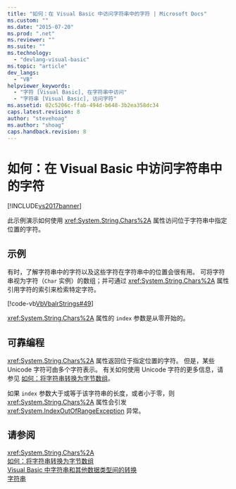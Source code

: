 ```yaml
---
title: "如何：在 Visual Basic 中访问字符串中的字符 | Microsoft Docs"
ms.custom: ""
ms.date: "2015-07-20"
ms.prod: ".net"
ms.reviewer: ""
ms.suite: ""
ms.technology: 
  - "devlang-visual-basic"
ms.topic: "article"
dev_langs: 
  - "VB"
helpviewer_keywords: 
  - "字符 [Visual Basic], 在字符串中访问"
  - "字符串 [Visual Basic], 访问字符"
ms.assetid: 02c5206c-ffab-494d-b648-3b2ea358dc34
caps.latest.revision: 8
author: "stevehoag"
ms.author: "shoag"
caps.handback.revision: 8
---
```

# 如何：在 Visual Basic 中访问字符串中的字符
[!INCLUDE[vs2017banner](../../../../visual-basic/includes/vs2017banner.md)]

此示例演示如何使用 <xref:System.String.Chars%2A> 属性访问位于字符串中指定位置的字符。  
  
## 示例  
 有时，了解字符串中的字符以及这些字符在字符串中的位置会很有用。  可将字符串视为字符（`Char` 实例）的数组；并可通过 <xref:System.String.Chars%2A> 属性引用字符的索引来检索特定字符。  
  
 [!code-vb[VbVbalrStrings#49](../../../../visual-basic/language-reference/functions/codesnippet/visualbasic/how-to-access-characters_1.vb)]  
  
 <xref:System.String.Chars%2A> 属性的 `index` 参数是从零开始的。  
  
## 可靠编程  
 <xref:System.String.Chars%2A> 属性返回位于指定位置的字符。  但是，某些 Unicode 字符可由多个字符表示。  有关如何使用 Unicode 字符的更多信息，请参见 [如何：将字符串转换为字节数组](../../../../visual-basic/programming-guide/language-features/strings/how-to-convert-a-string-to-an-array-of-characters.md)。  
  
 如果 `index` 参数大于或等于该字符串的长度，或者小于零，则 <xref:System.String.Chars%2A> 属性会引发 <xref:System.IndexOutOfRangeException> 异常。  
  
## 请参阅  
 <xref:System.String.Chars%2A>   
 [如何：将字符串转换为字节数组](../../../../visual-basic/programming-guide/language-features/strings/how-to-convert-a-string-to-an-array-of-characters.md)   
 [Visual Basic 中字符串和其他数据类型间的转换](../../../../visual-basic/programming-guide/language-features/strings/converting-between-strings-and-other-data-types.md)   
 [字符串](../../../../visual-basic/programming-guide/language-features/strings/index.md)
